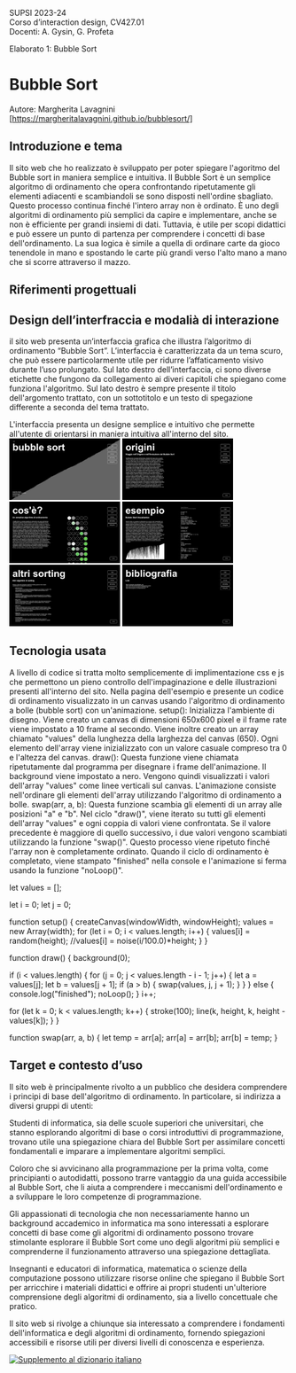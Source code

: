 SUPSI 2023-24  
Corso d’interaction design, CV427.01  
Docenti: A. Gysin, G. Profeta  

Elaborato 1: Bubble Sort 

# Bubble Sort 
Autore: Margherita Lavagnini  
[https://margheritalavagnini.github.io/bubblesort/]


## Introduzione e tema
Il sito web che ho realizzato è sviluppato per poter spiegare l'agoritmo del Bubble sort in maniera semplice e intuitiva. Il Bubble Sort è un semplice algoritmo di ordinamento che opera confrontando ripetutamente gli elementi adiacenti e scambiandoli se sono disposti nell'ordine sbagliato. Questo processo continua finché l'intero array non è ordinato. È uno degli algoritmi di ordinamento più semplici da capire e implementare, anche se non è efficiente per grandi insiemi di dati. Tuttavia, è utile per scopi didattici e può essere un punto di partenza per comprendere i concetti di base dell'ordinamento. La sua logica è simile a quella di ordinare carte da gioco tenendole in mano e spostando le carte più grandi verso l'alto mano a mano che si scorre attraverso il mazzo.

## Riferimenti progettuali


## Design dell’interfraccia e modalià di interazione
il sito web presenta un’interfaccia grafica che illustra l’algoritmo di ordinamento “Bubble Sort”. L’interfaccia è caratterizzata da un tema scuro, che può essere particolarmente utile per ridurre l’affaticamento visivo durante l’uso prolungato.
Sul lato destro dell’interfaccia, ci sono diverse etichette che fungono da collegamento ai diveri capitoli che spiegano come funziona l'algoritmo.
Sul lato destro è sempre presente il titolo dell'argomento trattato, con un sottotitolo e un testo di spegazione differente a seconda del tema trattato.

L'interfaccia presenta un designe semplice e intuitivo che permette all'utente di orientarsi in maniera intuitiva all'interno del sito.
[<img src="doc/Screenshot_01.png" width="200">]()
[<img src="doc/Screenshot_02.png" width="200">]()
[<img src="doc/Screenshot_03.png" width="200">]()
[<img src="doc/Screenshot_04.png" width="200">]()
[<img src="doc/Screenshot_05.png" width="200">]()
[<img src="doc/Screenshot_06.png" width="200">]()


## Tecnologia usata
A livello di codice si tratta molto semplicemente di implimentazione css e js che permettono un pieno controllo dell'impaginazione e delle illustrazioni presenti all'interno del sito. Nella pagina dell'esempio e presente un codice di ordinamento visualizzato in un canvas usando l'algoritmo di ordinamento a bolle (bubble sort) con un'animazione. setup(): Inizializza l'ambiente di disegno. Viene creato un canvas di dimensioni 650x600 pixel e il frame rate viene impostato a 10 frame al secondo. Viene inoltre creato un array chiamato "values" della lunghezza della larghezza del canvas (650). Ogni elemento dell'array viene inizializzato con un valore casuale compreso tra 0 e l'altezza del canvas. draw(): Questa funzione viene chiamata ripetutamente dal programma per disegnare i frame dell'animazione. Il background viene impostato a nero. Vengono quindi visualizzati i valori dell'array "values" come linee verticali sul canvas. L'animazione consiste nell'ordinare gli elementi dell'array utilizzando l'algoritmo di ordinamento a bolle. swap(arr, a, b): Questa funzione scambia gli elementi di un array alle posizioni "a" e "b". Nel ciclo "draw()", viene iterato su tutti gli elementi dell'array "values" e ogni coppia di valori viene confrontata. Se il valore precedente è maggiore di quello successivo, i due valori vengono scambiati utilizzando la funzione "swap()". Questo processo viene ripetuto finché l'array non è completamente ordinato. Quando il ciclo di ordinamento è completato, viene stampato "finished" nella console e l'animazione si ferma usando la funzione "noLoop()".


let values = [];

let i = 0;
let j = 0;

function setup() {
  createCanvas(windowWidth, windowHeight);
  values = new Array(width);
  for (let i = 0; i < values.length; i++) {
    values[i] = random(height);
    //values[i] = noise(i/100.0)*height;
  }
}

function draw() {
  background(0);

  if (i < values.length) {
    for (j = 0; j < values.length - i - 1; j++) {
      let a = values[j];
      let b = values[j + 1];
      if (a > b) {
        swap(values, j, j + 1);
      }
    }
  } else {
    console.log("finished");
    noLoop();
  }
  i++;

  for (let k = 0; k < values.length; k++) {
    stroke(100);
    line(k, height, k, height - values[k]);
  }
}


function swap(arr, a, b) {
  let temp = arr[a];
  arr[a] = arr[b];
  arr[b] = temp;
}


## Target e contesto d’uso


Il sito web è principalmente rivolto a un pubblico che desidera comprendere i principi di base dell'algoritmo di ordinamento. In particolare, si indirizza a diversi gruppi di utenti:

Studenti di informatica, sia delle scuole superiori che universitari, che stanno esplorando algoritmi di base o corsi introduttivi di programmazione, trovano utile una spiegazione chiara del Bubble Sort per assimilare concetti fondamentali e imparare a implementare algoritmi semplici.

Coloro che si avvicinano alla programmazione per la prima volta, come principianti o autodidatti, possono trarre vantaggio da una guida accessibile al Bubble Sort, che li aiuta a comprendere i meccanismi dell'ordinamento e a sviluppare le loro competenze di programmazione.

Gli appassionati di tecnologia che non necessariamente hanno un background accademico in informatica ma sono interessati a esplorare concetti di base come gli algoritmi di ordinamento possono trovare stimolante esplorare il Bubble Sort come uno degli algoritmi più semplici e comprenderne il funzionamento attraverso una spiegazione dettagliata.

Insegnanti e educatori di informatica, matematica o scienze della computazione possono utilizzare risorse online che spiegano il Bubble Sort per arricchire i materiali didattici e offrire ai propri studenti un'ulteriore comprensione degli algoritmi di ordinamento, sia a livello concettuale che pratico.

Il sito web si rivolge a chiunque sia interessato a comprendere i fondamenti dell'informatica e degli algoritmi di ordinamento, fornendo spiegazioni accessibili e risorse utili per diversi livelli di conoscenza e esperienza.


[<img src="doc/munari.jpg" width="300" alt="Supplemento al dizionario italiano">]()
